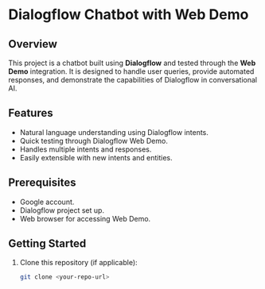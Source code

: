 # Dialogflow Chatbot with Web Demo

## Overview
This project is a chatbot built using **Dialogflow** and tested through the **Web Demo** integration. It is designed to handle user queries, provide automated responses, and demonstrate the capabilities of Dialogflow in conversational AI.

## Features
- Natural language understanding using Dialogflow intents.
- Quick testing through Dialogflow Web Demo.
- Handles multiple intents and responses.
- Easily extensible with new intents and entities.

## Prerequisites
- Google account.
- Dialogflow project set up.
- Web browser for accessing Web Demo.

## Getting Started
1. Clone this repository (if applicable):
   ```bash
   git clone <your-repo-url>
